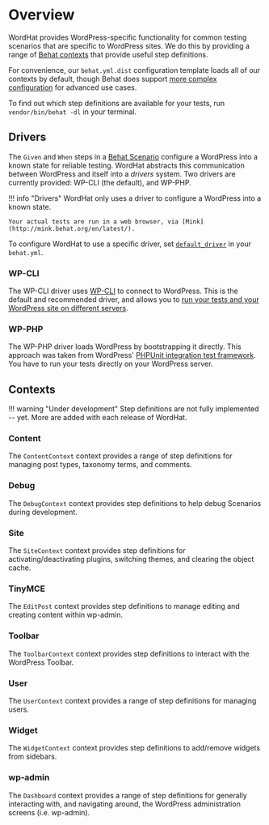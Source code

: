 # Overview

WordHat provides WordPress-specific functionality for common testing scenarios that are specific to WordPress sites. We do this by providing a range of [Behat contexts](/getting-started/behat-intro.md#contexts) that provide useful step definitions.

For convenience, our `behat.yml.dist` configuration template loads all of our contexts by default, though Behat does support [more complex configuration](http://behat.org/en/latest/user_guide/configuration/suites.html) for advanced use cases.

To find out which step definitions are available for your tests, run `vendor/bin/behat -dl` in your terminal.


## Drivers

The `Given` and `When` steps in a [Behat Scenario](/getting-started/behat-intro.md#scenarios) configure a WordPress into a known state for reliable testing. WordHat abstracts this communication between WordPress and itself into a *drivers* system. Two drivers are currently provided: WP-CLI (the default), and WP-PHP.

!!! info "Drivers"
    WordHat only uses a driver to configure a WordPress into a known state.

    Your actual tests are run in a web browser, via [Mink](http://mink.behat.org/en/latest/).

To configure WordHat to use a specific driver, set [`default_driver`](/configuration/settings.md) in your `behat.yml`.

### WP-CLI

The WP-CLI driver uses [WP-CLI](https://wp-cli.org) to connect to WordPress.
This is the default and recommended driver, and allows you to [run your tests and your WordPress site on different servers](https://make.wordpress.org/cli/handbook/running-commands-remotely/).

### WP-PHP

The WP-PHP driver loads WordPress by bootstrapping it directly. This approach was taken from WordPress' [PHPUnit integration test framework](https://make.wordpress.org/core/handbook/testing/automated-testing/phpunit/). You have to run your tests directly on your WordPress server.


## Contexts

!!! warning "Under development"
    Step definitions are not fully implemented -- yet. More are added with each release of WordHat.

### Content

The `ContentContext` context provides a range of step definitions for managing post types, taxonomy terms, and comments.

### Debug

The `DebugContext` context provides step definitions to help debug Scenarios during development.

### Site

The `SiteContext` context provides step definitions for activating/deactivating plugins, switching themes, and clearing the object cache.

### TinyMCE

The `EditPost` context provides step definitions to manage editing and creating content within wp-admin.

### Toolbar

The `ToolbarContext` context provides step definitions to interact with the WordPress Toolbar.

### User

The `UserContext` context provides a range of step definitions for managing users.

### Widget

The `WidgetContext` context provides step definitions to add/remove widgets from sidebars.

### wp-admin

The `Dashboard` context provides a range of step definitions for generally interacting with, and navigating around, the WordPress administration screens (i.e. wp-admin).
